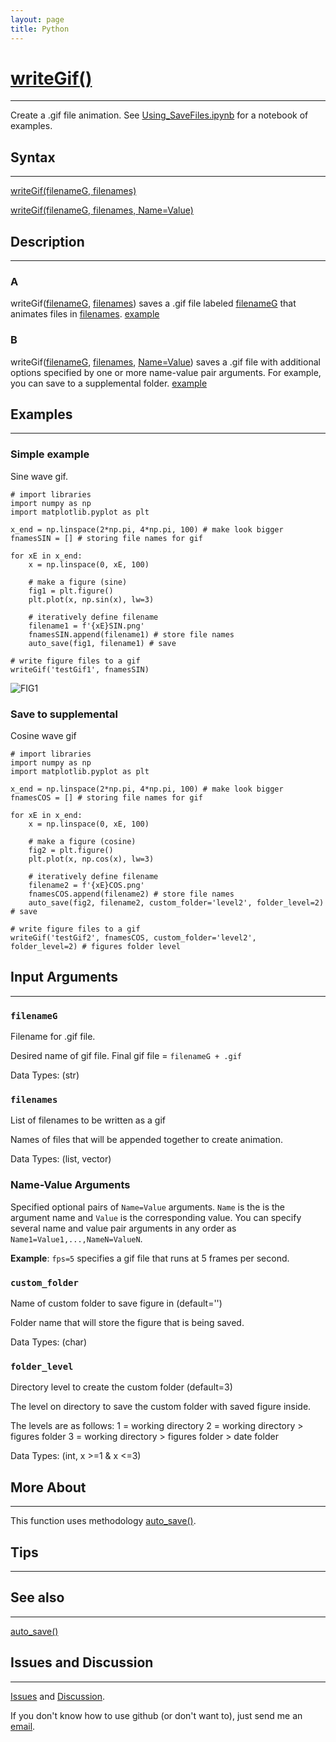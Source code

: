 ```yaml
---
layout: page
title: Python
---
```


# [writeGif()](https://github.com/tulimid1/savingfigures/blob/main/savingfigures/savingfigures.py)
---

Create a .gif file animation. See [Using_SaveFiles.ipynb](https://github.com/tulimid1/savingfigures/blob/main/Using_SaveFiles.ipynb) for a notebook of examples. 

## Syntax
---

[writeGif(filenameG, filenames)](#a)

[writeGif(filenameG, filenames, Name=Value)](#b)

## Description
---
### A
writeGif([filenameG](#filenameg), [filenames](#filenames)) saves a .gif file labeled [filenameG](#filenameg) that animates files in [filenames](#filenames). [example](#simple-example)

### B 
writeGif([filenameG](#filenameg), [filenames](#filenames), [Name=Value](#name-value-arguments)) saves a .gif file with additional options specified by one or more name-value pair arguments. For example, you can save to a supplemental folder. [example](#save-to-supplemental)

## Examples 
---
### Simple example
Sine wave gif. 

    # import libraries
    import numpy as np 
    import matplotlib.pyplot as plt
    
    x_end = np.linspace(2*np.pi, 4*np.pi, 100) # make look bigger 
    fnamesSIN = [] # storing file names for gif

    for xE in x_end:
        x = np.linspace(0, xE, 100)

        # make a figure (sine)
        fig1 = plt.figure()
        plt.plot(x, np.sin(x), lw=3)

        # iteratively define filename 
        filename1 = f'{xE}SIN.png'
        fnamesSIN.append(filename1) # store file names 
        auto_save(fig1, filename1) # save 

    # write figure files to a gif
    writeGif('testGif1', fnamesSIN)

![FIG1](/assets/testGif1py.gif)

### Save to supplemental
Cosine wave gif

    # import libraries
    import numpy as np 
    import matplotlib.pyplot as plt
    
    x_end = np.linspace(2*np.pi, 4*np.pi, 100) # make look bigger 
    fnamesCOS = [] # storing file names for gif

    for xE in x_end:
        x = np.linspace(0, xE, 100)

        # make a figure (cosine)
        fig2 = plt.figure()
        plt.plot(x, np.cos(x), lw=3)

        # iteratively define filename 
        filename2 = f'{xE}COS.png'
        fnamesCOS.append(filename2) # store file names 
        auto_save(fig2, filename2, custom_folder='level2', folder_level=2) # save 

    # write figure files to a gif
    writeGif('testGif2', fnamesCOS, custom_folder='level2', folder_level=2) # figures folder level 

## Input Arguments
---
### ```filenameG```
Filename for .gif file.

Desired name of gif file. Final gif file = `filenameG + .gif`

Data Types: (str)

### ```filenames```
List of filenames to be written as a gif

Names of files that will be appended together to create animation. 

Data Types: (list, vector)

### Name-Value Arguments

Specified optional pairs of ```Name=Value``` arguments. ```Name``` is the is the argument name and ```Value``` is the corresponding value. You can specify several name and value pair arguments in any order as ```Name1=Value1,...,NameN=ValueN```. 

**Example**: ```fps=5``` specifies a gif file that runs at 5 frames per second. 

### `custom_folder`
Name of custom folder to save figure in (default='')

Folder name that will store the figure that is being saved. 

Data Types: (char)

### `folder_level`
Directory level to create the custom folder (default=3)

The level on directory to save the custom folder with saved figure inside. 

The levels are as follows:
    1 = working directory
    2 = working directory > figures folder
    3 = working directory > figures folder > date folder

Data Types: (int, x >=1 & x <=3)

## More About 
---

This function uses methodology [auto_save()](https://github.com/tulimid1/savingfigures/blob/main/savingfigures/savingfigures.py). 

## Tips 
---

## See also 
---
[auto_save()](https://github.com/tulimid1/savingfigures/blob/main/savingfigures/savingfigures.py)

## Issues and Discussion 
---

[Issues](https://github.com/tulimid1/savingfigures/issues) and [Discussion](https://github.com/tulimid1/savingfigures/discussions).

If you don't know how to use github (or don't want to), just send me an [email](mailto:tulimid@udel.edu). 
